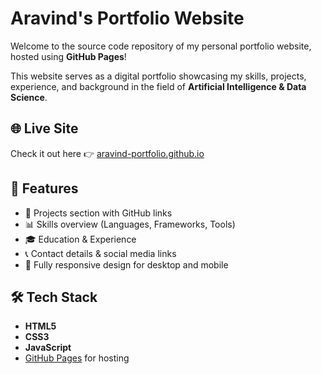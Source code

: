 # Aravind's Portfolio Website

Welcome to the source code repository of my personal portfolio website, hosted using **GitHub Pages**!

This website serves as a digital portfolio showcasing my skills, projects, experience, and background in the field of **Artificial Intelligence & Data Science**.

## 🌐 Live Site

Check it out here 👉 [aravind-portfolio.github.io](https://aravind-portfolio.github.io)

## 📌 Features

- 💼 Projects section with GitHub links
- 📊 Skills overview (Languages, Frameworks, Tools)
- 🎓 Education & Experience
- 📞 Contact details & social media links
- 🔄 Fully responsive design for desktop and mobile

## 🛠️ Tech Stack

- **HTML5**
- **CSS3**
- **JavaScript**
- [GitHub Pages](https://pages.github.com/) for hosting

